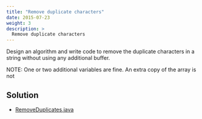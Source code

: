 ```yaml
---
title: "Remove duplicate characters"
date: 2015-07-23
weight: 3
description: >
  Remove duplicate characters
---
```


Design an algorithm and write code to remove the duplicate characters in a string without using any additional buffer.

NOTE: One or two additional variables are fine. An extra copy of the array is not 

## Solution

+ [RemoveDuplicates.java](RemoveDuplicates.java)